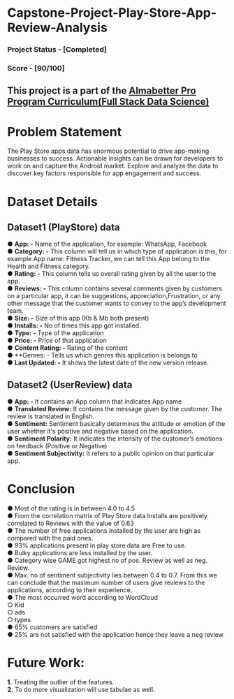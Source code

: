 # Capstone-Project-Play-Store-App-Review-Analysis
### Project Status - [Completed] 
### Score - [90/100]
## This project is a part of the [Almabetter Pro Program Curriculum(Full Stack Data Science)](https://grow.almabetter.com/auth/signup?referralCode=4M11C2&utm_source=referral)



# Problem Statement

The Play Store apps data has enormous potential to drive app-making businesses to success. Actionable insights can be drawn for developers to work on and capture the Android market. Explore and analyze the data to discover key factors responsible for app engagement and success.

# Dataset Details 
## Dataset1 (PlayStore) data
● **App: -** Name of the application, for example: WhatsApp, Facebook<br>
● **Category: -** This column will tell us in which type of application is
this, for example App name: Fitness Tracker, we can tell this App belong to the Health and
Fitness category.<br>
● **Rating: -** This column tells us overall rating given by all the user to
the app.<br>
● **Reviews: -** This column contains several comments given by customers on a particular app, it can be suggestions, appreciation,Frustration, or any other message that the customer wants to convey to the app’s development team.<br>
● **Size: -** Size of this app (Kb & Mb both present)<br>
● **Installs: -** No of times this app got installed.<br>
● **Type: -** Type of the application<br>
● **Price: -** Price of that application<br>
● **Content Rating: -** Rating of the content<br>
● **Genres: - Tells us which genres this application is belongs to<br>
● **Last Updated: -** It shows the latest date of the new version release.<br>

## Dataset2 (UserReview) data
● **App: -** It contains an App column that indicates App name<br>
● **Translated Review:** It contains the message given by the customer. The
review is translated in English.<br>
● **Sentiment:** Sentiment basically determines the attitude or emotion of the
user whether it's positive and negative based on the application.<br>
● **Sentiment Polarity:** It indicates the intensity of the customer’s emotions
on feedback (Positive or Negative)<br>
● **Sentiment Subjectivity:** It refers to a public opinion on that particular
app.<br>




# Conclusion 
● Most of the rating is in between 4.0 to 4.5<br>
● From the correlation matrix of Play Store data Installs are positively correlated to Reviews with
the value of 0.63<br>
● The number of free applications installed by the user are high as compared with the paid ones.<br>
● 93% applications present in play store data are Free to use.<br>
● Bulky applications are less installed by the user.<br>
● Category wise GAME got highest no of pos. Review as well as neg. Review.<br>
● Max. no of sentiment subjectivity lies between 0.4 to 0.7. From this we can conclude that the
maximum number of users give reviews to the applications, according to their experience.<br>
● The most occurred word according to WordCloud<br>
		○ Kid<br>
		○ ads<br>
		○ types<br>
● 65% customers are satisfied<br>
● 25% are not satisfied with the application hence they leave a neg review<br>
# Future Work:
**1.** Treating the outlier of the features.<br>
**2.** To do more visualization will use tabulae as well.
